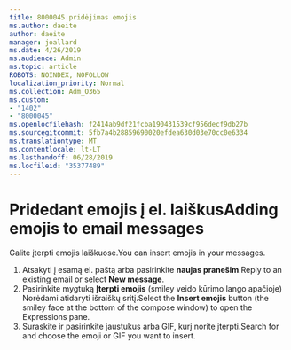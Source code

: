 ```yaml
---
title: 8000045 pridėjimas emojis
ms.author: daeite
author: daeite
manager: joallard
ms.date: 4/26/2019
ms.audience: Admin
ms.topic: article
ROBOTS: NOINDEX, NOFOLLOW
localization_priority: Normal
ms.collection: Adm_O365
ms.custom:
- "1402"
- "8000045"
ms.openlocfilehash: f2414ab9df21fcba190431539cf956decf9db27b
ms.sourcegitcommit: 5fb7a4b28859690020efdea630d03e70cc0e6334
ms.translationtype: MT
ms.contentlocale: lt-LT
ms.lasthandoff: 06/28/2019
ms.locfileid: "35377489"
---
```

# <a name="adding-emojis-to-email-messages"></a><span data-ttu-id="7a42c-102">Pridedant emojis į el. laiškus</span><span class="sxs-lookup"><span data-stu-id="7a42c-102">Adding emojis to email messages</span></span>

<span data-ttu-id="7a42c-103">Galite įterpti emojis laiškuose.</span><span class="sxs-lookup"><span data-stu-id="7a42c-103">You can insert emojis in your messages.</span></span>

1. <span data-ttu-id="7a42c-104">Atsakyti į esamą el. paštą arba pasirinkite **naujas pranešim**.</span><span class="sxs-lookup"><span data-stu-id="7a42c-104">Reply to an existing email or select **New message**.</span></span>
1. <span data-ttu-id="7a42c-105">Pasirinkite mygtuką **Įterpti emojis** (smiley veido kūrimo lango apačioje) Norėdami atidaryti išraiškų sritį.</span><span class="sxs-lookup"><span data-stu-id="7a42c-105">Select the **Insert emojis** button (the smiley face at the bottom of the compose window) to open the Expressions pane.</span></span>
1. <span data-ttu-id="7a42c-106">Suraskite ir pasirinkite jaustukus arba GIF, kurį norite įterpti.</span><span class="sxs-lookup"><span data-stu-id="7a42c-106">Search for and choose the emoji or GIF you want to insert.</span></span>
